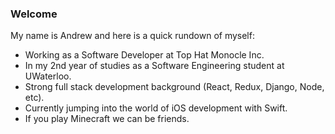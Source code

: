 ### Welcome

My name is Andrew and here is a quick rundown of myself:

- Working as a Software Developer at Top Hat Monocle Inc. 
- In my 2nd year of studies as a Software Engineering student at UWaterloo.
- Strong full stack development background (React, Redux, Django, Node, etc).
- Currently jumping into the world of iOS development with Swift.
- If you play Minecraft we can be friends. 
